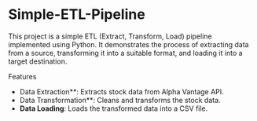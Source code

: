# Simple-ETL-Pipeline
This project is a simple ETL (Extract, Transform, Load) pipeline implemented using Python. It demonstrates the process of extracting data from a source, transforming it into a suitable format, and loading it into a target destination.


Features

- Data Extraction**: Extracts stock data from Alpha Vantage API.
- Data Transformation**: Cleans and transforms the stock data.
- **Data Loading**: Loads the transformed data into a CSV file.


